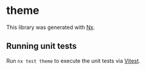 # theme

This library was generated with [Nx](https://nx.dev).

## Running unit tests

Run `nx test theme` to execute the unit tests via [Vitest](https://vitest.dev/).
